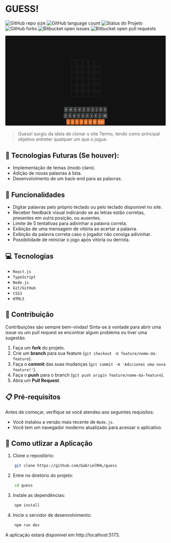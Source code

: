 # GUESS!

![GitHub repo size](https://img.shields.io/github/repo-size/GabrielRHL/guess?style=for-the-badge)
![GitHub language count](https://img.shields.io/github/languages/count/GabrielRHL/guess?style=for-the-badge)
![Status do Projeto](https://img.shields.io/badge/status-finalizado-brightgreen?style=for-the-badge)
![GitHub forks](https://img.shields.io/github/forks/GabrielRHL/guess?style=for-the-badge)
![Bitbucket open issues](https://img.shields.io/bitbucket/issues/GabrielRHL/guess?style=for-the-badge)
![Bitbucket open pull requests](https://img.shields.io/bitbucket/pr-raw/GabrielRHL/guess?style=for-the-badge)

<img src="/public/site-guess.png" alt="Exemplo imagem">

> Guess! surgiu da ideia de clonar o site Termo, tendo como principal objetivo entreter qualquer um que o jogue.

## 🚀 Tecnologias Futuras (Se houver):

- Implementação de temas (modo claro).
- Adição de novas palavras à lista.
- Desenvolvimento de um back-end para as palavras.

## 🔨 Funcionalidades

- Digitar palavras pelo próprio teclado ou pelo teclado disponível no site.
- Receber feedback visual indicando se as letras estão corretas, presentes em outra posição, ou ausentes.
- Limite de 5 tentativas para adivinhar a palavra correta.
- Exibição de uma mensagem de vitória ao acertar a palavra.
- Exibição da palavra correta caso o jogador não consiga adivinhar.
- Possibilidade de reiniciar o jogo após vitória ou derrota.

## 💻 Tecnologias

- `React.js`
- `TypeScript`
- `Node.js`
- `Git/GitHub`
- `CSS3`
- `HTML5`

## 📝 Contribuição

Contribuições são sempre bem-vindas! Sinta-se à vontade para abrir uma issue ou um pull request se encontrar algum problema ou tiver uma sugestão.

1. Faça um **fork** do projeto.
2. Crie um **branch** para sua feature (`git checkout -b feature/nome-da-feature`).
3. Faça o **commit** das suas mudanças (`git commit -m 'Adicionei uma nova feature!'`).
4. Faça o **push** para o branch (`git push origin feature/nome-da-feature`).
5. Abra um **Pull Request**.

## 📋 Pré-requisitos

Antes de começar, verifique se você atendeu aos seguintes requisitos:

- Você instalou a versão mais recente de `Node.js`.
- Você tem um navegador moderno atualizado para acessar o aplicativo.

## 📁 Como utlizar a Aplicação

1. Clone o repositório:
```bash
    git clone https://github.com/GabrielRHL/guess
```

2. Entre no diretório do projeto:
```bash
    cd guess
```

3. Instale as dependências:
```bash
    npm install
```

4. Inicie o servidor de desenvolvimento:
```bash
    npm run dev
```

A aplicação estará disponível em http://localhost:5173.